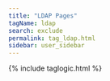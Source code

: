 ```yaml
---
title: "LDAP Pages"
tagName: ldap
search: exclude
permalink: tag_ldap.html
sidebar: user_sidebar
---
```

{% include taglogic.html %}
